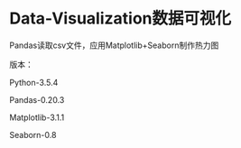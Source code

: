 # Data-Visualization数据可视化
Pandas读取csv文件，应用Matplotlib+Seaborn制作热力图

版本：

Python-3.5.4

Pandas-0.20.3

Matplotlib-3.1.1

Seaborn-0.8
